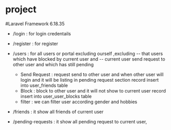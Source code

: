 # project

#Laravel Framework 6.18.35

- /login : for login credentails
- /register : for register 

- /users :  for all users or portal excluding ourself ,excluding 
                -- that users which have blocked by current user and 
                -- current user send request to other user and which has still pending 
    -  Send Request :  request send to other user and 
                        when other user will login and it will be listing in pending request section
                        record insert into user_friends table
    -  Block :         block to other user and 
                        it will not show to current user
                        record insert into user_user_blocks table
    -  filter :    we can filter user according gender and hobbies

- /friends :   it show all friends of current user 
- /pending-requests :   it show all pending request to current user,
    

